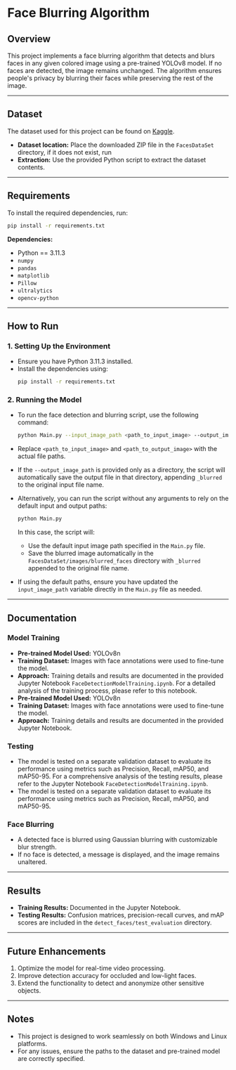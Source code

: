 # Face Blurring Algorithm

## Overview
This project implements a face blurring algorithm that detects and blurs faces in any given colored image using a pre-trained YOLOv8 model. If no faces are detected, the image remains unchanged. The algorithm ensures people's privacy by blurring their faces while preserving the rest of the image.

---

## Dataset
The dataset used for this project can be found on [Kaggle](https://www.kaggle.com/datasets/fareselmenshawii/face-detection-dataset).  
- **Dataset location:** Place the downloaded ZIP file in the `FacesDataSet` directory, if it does not exist, run
- **Extraction:** Use the provided Python script to extract the dataset contents.

---

## Requirements
To install the required dependencies, run:
```bash
pip install -r requirements.txt
```

**Dependencies:**
- Python == 3.11.3
- `numpy`
- `pandas`
- `matplotlib`
- `Pillow`
- `ultralytics`
- `opencv-python`

---

## How to Run
### 1. **Setting Up the Environment**
   - Ensure you have Python 3.11.3 installed.
   - Install the dependencies using:
     ```bash
     pip install -r requirements.txt
     ```

### 2. **Running the Model**
   - To run the face detection and blurring script, use the following command:
     ```bash
     python Main.py --input_image_path <path_to_input_image> --output_image_path <path_to_output_image>
     ```
   - Replace `<path_to_input_image>` and `<path_to_output_image>` with the actual file paths. 

   - If the `--output_image_path` is provided only as a directory, the script will automatically save the output file in that directory, appending `_blurred` to the original input file name.

   - Alternatively, you can run the script without any arguments to rely on the default input and output paths:
     ```bash
     python Main.py
     ```
     In this case, the script will:
     - Use the default input image path specified in the `Main.py` file.
     - Save the blurred image automatically in the `FacesDataSet/images/blurred_faces` directory with `_blurred` appended to the original file name.

   - If using the default paths, ensure you have updated the `input_image_path` variable directly in the `Main.py` file as needed.

---

## Documentation
### **Model Training**
- **Pre-trained Model Used:** YOLOv8n  
- **Training Dataset:** Images with face annotations were used to fine-tune the model.  
- **Approach:** Training details and results are documented in the provided Jupyter Notebook `FaceDetectionModelTraining.ipynb`. For a detailed analysis of the training process, please refer to this notebook.
- **Pre-trained Model Used:** YOLOv8n  
- **Training Dataset:** Images with face annotations were used to fine-tune the model.  
- **Approach:** Training details and results are documented in the provided Jupyter Notebook.  

### **Testing**
- The model is tested on a separate validation dataset to evaluate its performance using metrics such as Precision, Recall, mAP50, and mAP50-95. For a comprehensive analysis of the testing results, please refer to the Jupyter Notebook `FaceDetectionModelTraining.ipynb`.
- The model is tested on a separate validation dataset to evaluate its performance using metrics such as Precision, Recall, mAP50, and mAP50-95.

### **Face Blurring**
- A detected face is blurred using Gaussian blurring with customizable blur strength.
- If no face is detected, a message is displayed, and the image remains unaltered.

---

## Results
- **Training Results:** Documented in the Jupyter Notebook.
- **Testing Results:** Confusion matrices, precision-recall curves, and mAP scores are included in the `detect_faces/test_evaluation` directory.

---

## Future Enhancements
1. Optimize the model for real-time video processing.
2. Improve detection accuracy for occluded and low-light faces.
3. Extend the functionality to detect and anonymize other sensitive objects.

---

## Notes
- This project is designed to work seamlessly on both Windows and Linux platforms.
- For any issues, ensure the paths to the dataset and pre-trained model are correctly specified.

